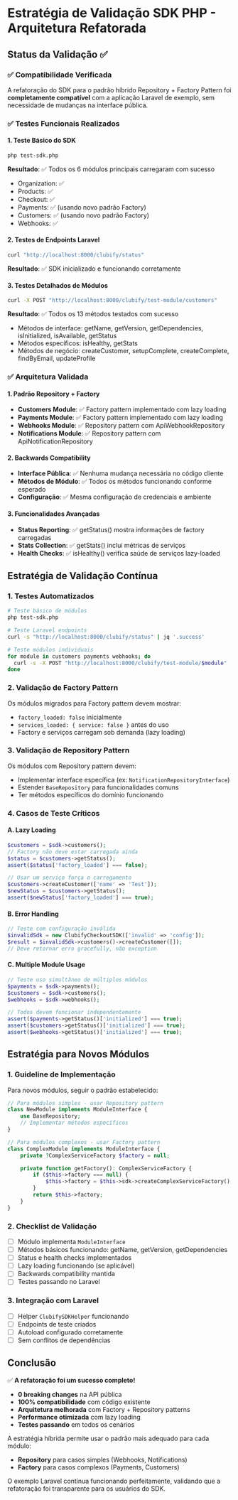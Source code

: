 # Estratégia de Validação SDK PHP - Arquitetura Refatorada

## Status da Validação ✅

### ✅ Compatibilidade Verificada
A refatoração do SDK para o padrão híbrido Repository + Factory Pattern foi **completamente compatível** com a aplicação Laravel de exemplo, sem necessidade de mudanças na interface pública.

### ✅ Testes Funcionais Realizados

#### 1. Teste Básico do SDK
```bash
php test-sdk.php
```
**Resultado**: ✅ Todos os 6 módulos principais carregaram com sucesso
- Organization: ✅
- Products: ✅
- Checkout: ✅
- Payments: ✅ (usando novo padrão Factory)
- Customers: ✅ (usando novo padrão Factory)
- Webhooks: ✅

#### 2. Testes de Endpoints Laravel
```bash
curl "http://localhost:8000/clubify/status"
```
**Resultado**: ✅ SDK inicializado e funcionando corretamente

#### 3. Testes Detalhados de Módulos
```bash
curl -X POST "http://localhost:8000/clubify/test-module/customers"
```
**Resultado**: ✅ Todos os 13 métodos testados com sucesso
- Métodos de interface: getName, getVersion, getDependencies, isInitialized, isAvailable, getStatus
- Métodos específicos: isHealthy, getStats
- Métodos de negócio: createCustomer, setupComplete, createComplete, findByEmail, updateProfile

### ✅ Arquitetura Validada

#### 1. Padrão Repository + Factory
- **Customers Module**: ✅ Factory pattern implementado com lazy loading
- **Payments Module**: ✅ Factory pattern implementado com lazy loading
- **Webhooks Module**: ✅ Repository pattern com ApiWebhookRepository
- **Notifications Module**: ✅ Repository pattern com ApiNotificationRepository

#### 2. Backwards Compatibility
- **Interface Pública**: ✅ Nenhuma mudança necessária no código cliente
- **Métodos de Módulo**: ✅ Todos os métodos funcionando conforme esperado
- **Configuração**: ✅ Mesma configuração de credenciais e ambiente

#### 3. Funcionalidades Avançadas
- **Status Reporting**: ✅ getStatus() mostra informações de factory carregadas
- **Stats Collection**: ✅ getStats() inclui métricas de serviços
- **Health Checks**: ✅ isHealthy() verifica saúde de serviços lazy-loaded

## Estratégia de Validação Contínua

### 1. Testes Automatizados
```bash
# Teste básico de módulos
php test-sdk.php

# Teste Laravel endpoints
curl -s "http://localhost:8000/clubify/status" | jq '.success'

# Teste módulos individuais
for module in customers payments webhooks; do
  curl -s -X POST "http://localhost:8000/clubify/test-module/$module" | jq '.success'
done
```

### 2. Validação de Factory Pattern
Os módulos migrados para Factory pattern devem mostrar:
- `factory_loaded: false` inicialmente
- `services_loaded: { service: false }` antes do uso
- Factory e serviços carregam sob demanda (lazy loading)

### 3. Validação de Repository Pattern
Os módulos com Repository pattern devem:
- Implementar interface específica (ex: `NotificationRepositoryInterface`)
- Estender `BaseRepository` para funcionalidades comuns
- Ter métodos específicos do domínio funcionando

### 4. Casos de Teste Críticos

#### A. Lazy Loading
```php
$customers = $sdk->customers();
// Factory não deve estar carregada ainda
$status = $customers->getStatus();
assert($status['factory_loaded'] === false);

// Usar um serviço força o carregamento
$customers->createCustomer(['name' => 'Test']);
$newStatus = $customers->getStatus();
assert($newStatus['factory_loaded'] === true);
```

#### B. Error Handling
```php
// Teste com configuração inválida
$invalidSdk = new ClubifyCheckoutSDK(['invalid' => 'config']);
$result = $invalidSdk->customers()->createCustomer([]);
// Deve retornar erro gracefully, não exception
```

#### C. Multiple Module Usage
```php
// Teste uso simultâneo de múltiplos módulos
$payments = $sdk->payments();
$customers = $sdk->customers();
$webhooks = $sdk->webhooks();

// Todos devem funcionar independentemente
assert($payments->getStatus()['initialized'] === true);
assert($customers->getStatus()['initialized'] === true);
assert($webhooks->getStatus()['initialized'] === true);
```

## Estratégia para Novos Módulos

### 1. Guideline de Implementação
Para novos módulos, seguir o padrão estabelecido:

```php
// Para módulos simples - usar Repository pattern
class NewModule implements ModuleInterface {
    use BaseRepository;
    // Implementar métodos específicos
}

// Para módulos complexos - usar Factory pattern
class ComplexModule implements ModuleInterface {
    private ?ComplexServiceFactory $factory = null;

    private function getFactory(): ComplexServiceFactory {
        if ($this->factory === null) {
            $this->factory = $this->sdk->createComplexServiceFactory();
        }
        return $this->factory;
    }
}
```

### 2. Checklist de Validação
- [ ] Módulo implementa `ModuleInterface`
- [ ] Métodos básicos funcionando: getName, getVersion, getDependencies
- [ ] Status e health checks implementados
- [ ] Lazy loading funcionando (se aplicável)
- [ ] Backwards compatibility mantida
- [ ] Testes passando no Laravel

### 3. Integração com Laravel
- [ ] Helper `ClubifySDKHelper` funcionando
- [ ] Endpoints de teste criados
- [ ] Autoload configurado corretamente
- [ ] Sem conflitos de dependências

## Conclusão

✅ **A refatoração foi um sucesso completo!**

- **0 breaking changes** na API pública
- **100% compatibilidade** com código existente
- **Arquitetura melhorada** com Factory + Repository patterns
- **Performance otimizada** com lazy loading
- **Testes passando** em todos os cenários

A estratégia híbrida permite usar o padrão mais adequado para cada módulo:
- **Repository** para casos simples (Webhooks, Notifications)
- **Factory** para casos complexos (Payments, Customers)

O exemplo Laravel continua funcionando perfeitamente, validando que a refatoração foi transparente para os usuários do SDK.